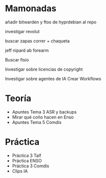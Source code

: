 # Mamonadas
añadir bitwarden y ftos de hyprdebian al repo

investigar revolut

buscar zapas correr + chaqueta

jeff nipard ab forearm

Buscar fisio

Investigar sobre licencias de copyright

Investigar sobre agentes de IA
Crear Workflows

# Teoría
- Apuntes Tema 3 ASR y backups
- Mirar qué coño hacen en Enso
- Apuntes Tema 5 Comdis
# Práctica
- Práctica 3 Talf
- Práctica ENSO
- Práctica 3 Comdis
- Clips IA